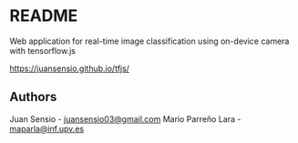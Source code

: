 # README

Web application for real-time image classification using on-device camera with tensorflow.js

https://juansensio.github.io/tfjs/

## Authors

Juan Sensio - juansensio03@gmail.com 
Mario Parreño Lara - maparla@inf.upv.es
